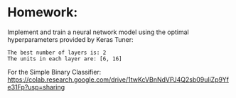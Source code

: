 # Homework:

Implement and train a neural network model using the optimal hyperparameters provided by Keras Tuner:

    The best number of layers is: 2
    The units in each layer are: [6, 16]

For the Simple Binary Classifier: https://colab.research.google.com/drive/1twKcVBnNdVPJ4Q2sb09uliZp9Yfe31Fp?usp=sharing